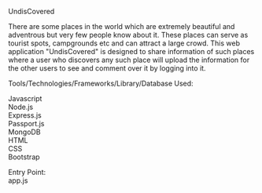 UndisCovered

There are some places in the world which are extremely beautiful and adventrous but very few people know about it. These places can serve as tourist spots, campgrounds etc and can attract a large crowd. This web application "UndisCovered" is designed to share information of such places where a user who discovers any such place will upload the information for the other users to see and comment over it by logging into it. 

Tools/Technologies/Frameworks/Library/Database Used:

Javascript    
Node.js    
Express.js    
Passport.js     
MongoDB        
HTML        
CSS     
Bootstrap     

Entry Point:    
app.js    



